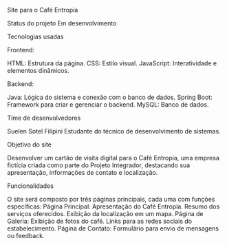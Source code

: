 Site para o Café Entropia

Status do projeto
Em desenvolvimento

Tecnologias usadas

Frontend:

HTML: Estrutura da página.
CSS: Estilo visual.
JavaScript: Interatividade e elementos dinâmicos.

Backend:

Java: Lógica do sistema e conexão com o banco de dados.
Spring Boot: Framework para criar e gerenciar o backend.
MySQL: Banco de dados.

Time de desenvolvedores

Suelen Sotel Filipini
Estudante do técnico de desenvolvimento de sistemas.

Objetivo do site

Desenvolver um cartão de visita digital para o Café Entropia, uma empresa fictícia criada como parte do Projeto Integrador, destacando sua apresentação, informações de contato e localização.

Funcionalidades

O site será composto por três páginas principais, cada uma com funções específicas:
Página Principal:
Apresentação do Café Entropia.
Resumo dos serviços oferecidos.
Exibição da localização em um mapa.
Página de Galeria:
Exibição de fotos do café.
Links para as redes sociais do estabelecimento.
Página de Contato:
Formulário para envio de mensagens ou feedback.
